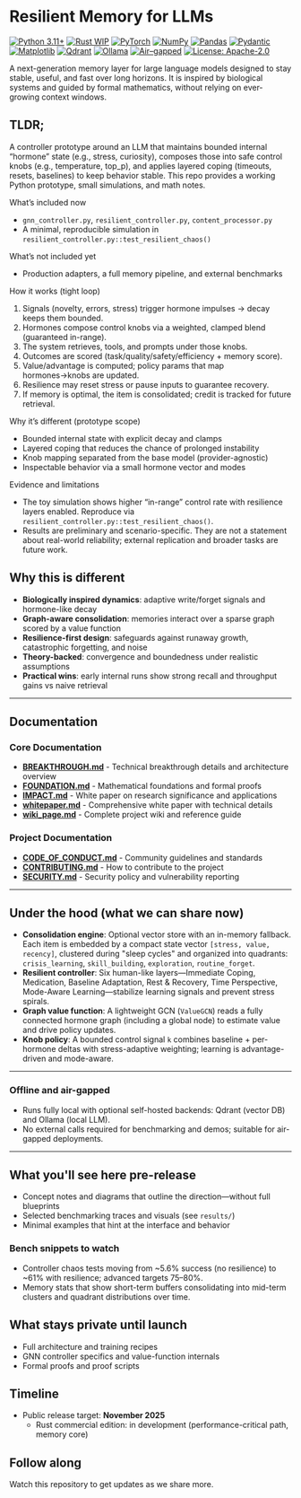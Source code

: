 # Resilient Memory for LLMs

[![Python 3.11+](https://img.shields.io/badge/Python-3.11%2B-blue?logo=python)](https://www.python.org/)
[![Rust WIP](https://img.shields.io/badge/Rust-Commercial%20Edition%20WIP-orange)](https://www.rust-lang.org/)
[![PyTorch](https://img.shields.io/badge/PyTorch-2.x-EE4C2C?logo=pytorch&logoColor=white)](https://pytorch.org/)
[![NumPy](https://img.shields.io/badge/NumPy-2.x-013243?logo=numpy&logoColor=white)](https://numpy.org/)
[![Pandas](https://img.shields.io/badge/pandas-2.x-150458?logo=pandas&logoColor=white)](https://pandas.pydata.org/)
[![Pydantic](https://img.shields.io/badge/pydantic-2.x-0A7)](https://docs.pydantic.dev/)
[![Matplotlib](https://img.shields.io/badge/Matplotlib-3.x-11557c)](https://matplotlib.org/)
[![Qdrant](https://img.shields.io/badge/Qdrant-offline%20vector%20DB-FF6B6B)](https://qdrant.tech/)
[![Ollama](https://img.shields.io/badge/Ollama-local%20LLM-000000)](https://ollama.com/)
[![Air–gapped](https://img.shields.io/badge/Air--gapped-supported-brightgreen)](#offline-and-air-gapped)
[![License: Apache-2.0](https://img.shields.io/badge/License-Apache--2.0-blue)](LICENSE)

A next-generation memory layer for large language models designed to stay stable, useful, and fast over long horizons. It is inspired by biological systems and guided by formal mathematics, without relying on ever-growing context windows.

## TLDR;

A controller prototype around an LLM that maintains bounded internal “hormone” state (e.g., stress, curiosity), composes those into safe control knobs (e.g., temperature, top_p), and applies layered coping (timeouts, resets, baselines) to keep behavior stable. This repo provides a working Python prototype, small simulations, and math notes.

What’s included now
- `gnn_controller.py`, `resilient_controller.py`, `content_processor.py`
- A minimal, reproducible simulation in `resilient_controller.py::test_resilient_chaos()`

What’s not included yet
- Production adapters, a full memory pipeline, and external benchmarks

How it works (tight loop)
1.	Signals (novelty, errors, stress) trigger hormone impulses → decay keeps them bounded.
2.	Hormones compose control knobs via a weighted, clamped blend (guaranteed in-range).
3.	The system retrieves, tools, and prompts under those knobs.
4.	Outcomes are scored (task/quality/safety/efficiency + memory score).
5.	Value/advantage is computed; policy params that map hormones→knobs are updated.
6.	Resilience may reset stress or pause inputs to guarantee recovery.
7.	If memory is optimal, the item is consolidated; credit is tracked for future retrieval.

Why it’s different (prototype scope)
- Bounded internal state with explicit decay and clamps
- Layered coping that reduces the chance of prolonged instability
- Knob mapping separated from the base model (provider-agnostic)
- Inspectable behavior via a small hormone vector and modes

Evidence and limitations
- The toy simulation shows higher “in-range” control rate with resilience layers enabled. Reproduce via `resilient_controller.py::test_resilient_chaos()`.
- Results are preliminary and scenario-specific. They are not a statement about real-world reliability; external replication and broader tasks are future work.

## Why this is different
- **Biologically inspired dynamics**: adaptive write/forget signals and hormone-like decay
- **Graph-aware consolidation**: memories interact over a sparse graph scored by a value function
- **Resilience-first design**: safeguards against runaway growth, catastrophic forgetting, and noise
- **Theory-backed**: convergence and boundedness under realistic assumptions
- **Practical wins**: early internal runs show strong recall and throughput gains vs naive retrieval

---

## Documentation

### Core Documentation
- **[BREAKTHROUGH.md](BREAKTHROUGH.md)** - Technical breakthrough details and architecture overview
- **[FOUNDATION.md](FOUNDATION.md)** - Mathematical foundations and formal proofs
- **[IMPACT.md](IMPACT.md)** - White paper on research significance and applications
- **[whitepaper.md](whitepaper.md)** - Comprehensive white paper with technical details
- **[wiki_page.md](wiki_page.md)** - Complete project wiki and reference guide

### Project Documentation
- **[CODE_OF_CONDUCT.md](CODE_OF_CONDUCT.md)** - Community guidelines and standards
- **[CONTRIBUTING.md](CONTRIBUTING.md)** - How to contribute to the project
- **[SECURITY.md](SECURITY.md)** - Security policy and vulnerability reporting

---

## Under the hood (what we can share now)
- **Consolidation engine**: Optional vector store with an in-memory fallback. Each item is embedded by a compact state vector `[stress, value, recency]`, clustered during "sleep cycles" and organized into quadrants: `crisis_learning`, `skill_building`, `exploration`, `routine_forget`.
- **Resilient controller**: Six human-like layers—Immediate Coping, Medication, Baseline Adaptation, Rest & Recovery, Time Perspective, Mode-Aware Learning—stabilize learning signals and prevent stress spirals.
- **Graph value function**: A lightweight GCN (`ValueGCN`) reads a fully connected hormone graph (including a global node) to estimate value and drive policy updates.
- **Knob policy**: A bounded control signal `k` combines baseline + per-hormone deltas with stress-adaptive weighting; learning is advantage-driven and mode-aware.

---

### Offline and air-gapped
- Runs fully local with optional self-hosted backends: Qdrant (vector DB) and Ollama (local LLM).  
- No external calls required for benchmarking and demos; suitable for air-gapped deployments.

---

## What you'll see here pre-release
- Concept notes and diagrams that outline the direction—without full blueprints  
- Selected benchmarking traces and visuals (see `results/`)  
- Minimal examples that hint at the interface and behavior  

### Bench snippets to watch
- Controller chaos tests moving from ~5.6% success (no resilience) to ~61% with resilience; advanced targets 75–80%.
- Memory stats that show short-term buffers consolidating into mid-term clusters and quadrant distributions over time.

## What stays private until launch
- Full architecture and training recipes  
- GNN controller specifics and value-function internals  
- Formal proofs and proof scripts  

## Timeline
- Public release target: **November 2025**  
  - Rust commercial edition: in development (performance-critical path, memory core)

## Follow along
Watch this repository to get updates as we share more.  
